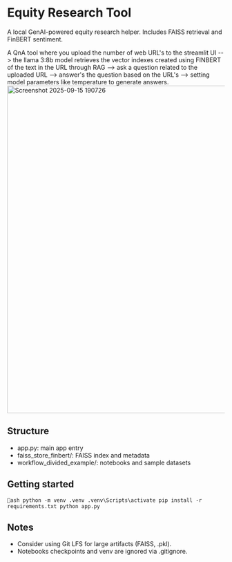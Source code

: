 ﻿# Equity Research Tool

A local GenAI-powered equity research helper. Includes FAISS retrieval and FinBERT sentiment.

A QnA tool where you upload the number of web URL's to the streamlit UI --> the llama 3:8b model retrieves the vector indexes created using FINBERT of the text in the URL through RAG  -->  ask a question related to the uploaded URL --> answer's the question based on the URL's --> setting model parameters like temperature to generate answers.
<img width="1857" height="758" alt="Screenshot 2025-09-15 190726" src="https://github.com/user-attachments/assets/163458fd-ec66-4d99-88fd-f0a8cb633701" />

## Structure
- app.py: main app entry
- faiss_store_finbert/: FAISS index and metadata
- workflow_divided_example/: notebooks and sample datasets

## Getting started
`ash
python -m venv .venv
.venv\Scripts\activate
pip install -r requirements.txt
python app.py
`

## Notes
- Consider using Git LFS for large artifacts (FAISS, .pkl).
- Notebooks checkpoints and venv are ignored via .gitignore.
